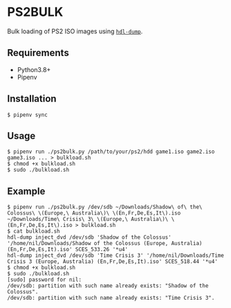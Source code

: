 # PS2BULK

Bulk loading of PS2 ISO images using [`hdl-dump`](https://github.com/AKuHAK/hdl-dump).

## Requirements

- Python3.8+
- Pipenv

## Installation

```console
$ pipenv sync
```

## Usage

```console
$ pipenv run ./ps2bulk.py /path/to/your/ps2/hdd game1.iso game2.iso game3.iso ... > bulkload.sh
$ chmod +x bulkload.sh
$ sudo ./bulkload.sh
```

## Example

```console
$ pipenv run ./ps2bulk.py /dev/sdb ~/Downloads/Shadow\ of\ the\ Colossus\ \(Europe,\ Australia\)\ \(En,Fr,De,Es,It\).iso ~/Downloads/Time\ Crisis\ 3\ \(Europe,\ Australia\)\ \(En,Fr,De,Es,It\).iso > bulkload.sh
$ cat bulkload.sh
hdl-dump inject_dvd /dev/sdb 'Shadow of the Colossus' '/home/nil/Downloads/Shadow of the Colossus (Europe, Australia) (En,Fr,De,Es,It).iso' SCES_533.26 '*u4'
hdl-dump inject_dvd /dev/sdb 'Time Crisis 3' '/home/nil/Downloads/Time Crisis 3 (Europe, Australia) (En,Fr,De,Es,It).iso' SCES_518.44 '*u4'
$ chmod +x bulkload.sh
$ sudo ./bulkload.sh
[sudo] password for nil:
/dev/sdb: partition with such name already exists: "Shadow of the Colossus".
/dev/sdb: partition with such name already exists: "Time Crisis 3".
```
